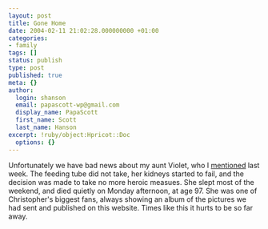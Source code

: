 ```yaml
---
layout: post
title: Gone Home
date: 2004-02-11 21:02:28.000000000 +01:00
categories:
- family
tags: []
status: publish
type: post
published: true
meta: {}
author:
  login: shanson
  email: papascott-wp@gmail.com
  display_name: PapaScott
  first_name: Scott
  last_name: Hanson
excerpt: !ruby/object:Hpricot::Doc
  options: {}
---
```

<p>Unfortunately we have bad news about my aunt Violet, who I <a title="PapaScott: State of Mind" href="https://www.papascott.de/2004/02/01/2846.php">mentioned</a> last week. The feeding tube did not take, her kidneys started to fail, and the decision was made to take no more heroic measues. She slept most of the weekend, and died quietly on Monday afternoon, at age 97. She was one of Christopher's biggest fans, always showing an album of the pictures we had sent and published on this website. Times like this it hurts to be so far away.</p>
